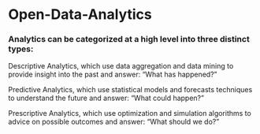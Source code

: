 # Open-Data-Analytics

### Analytics can be categorized at a high level into three distinct types:


Descriptive Analytics, which use data aggregation and data mining to provide insight into the past and answer: “What has happened?”


Predictive Analytics, which use statistical models and forecasts techniques to understand the future and answer: “What could happen?”


Prescriptive Analytics, which use optimization and simulation algorithms to advice on possible outcomes and answer: “What should we do?”
